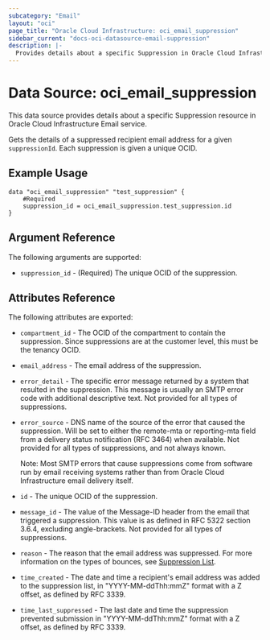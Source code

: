 ```yaml
---
subcategory: "Email"
layout: "oci"
page_title: "Oracle Cloud Infrastructure: oci_email_suppression"
sidebar_current: "docs-oci-datasource-email-suppression"
description: |-
  Provides details about a specific Suppression in Oracle Cloud Infrastructure Email service
---
```


# Data Source: oci_email_suppression
This data source provides details about a specific Suppression resource in Oracle Cloud Infrastructure Email service.

Gets the details of a suppressed recipient email address for a given
`suppressionId`. Each suppression is given a unique OCID.


## Example Usage

```hcl
data "oci_email_suppression" "test_suppression" {
	#Required
	suppression_id = oci_email_suppression.test_suppression.id
}
```

## Argument Reference

The following arguments are supported:

* `suppression_id` - (Required) The unique OCID of the suppression.


## Attributes Reference

The following attributes are exported:

* `compartment_id` - The OCID of the compartment to contain the suppression. Since suppressions are at the customer level, this must be the tenancy OCID. 
* `email_address` - The email address of the suppression.
* `error_detail` - The specific error message returned by a system that resulted in the suppression. This message is usually an SMTP error code with additional descriptive text. Not provided for all types of suppressions. 
* `error_source` - DNS name of the source of the error that caused the suppression. Will be set to either the remote-mta or reporting-mta field from a delivery status notification (RFC 3464) when available. Not provided for all types of suppressions, and not always known.

	Note: Most SMTP errors that cause suppressions come from software run by email receiving systems rather than from Oracle Cloud Infrastructure email delivery itself. 
* `id` - The unique OCID of the suppression.
* `message_id` - The value of the Message-ID header from the email that triggered a suppression. This value is as defined in RFC 5322 section 3.6.4, excluding angle-brackets. Not provided for all types of suppressions. 
* `reason` - The reason that the email address was suppressed. For more information on the types of bounces, see [Suppression List](https://docs.cloud.oracle.com/iaas/Content/Email/Concepts/overview.htm#components).
* `time_created` - The date and time a recipient's email address was added to the suppression list, in "YYYY-MM-ddThh:mmZ" format with a Z offset, as defined by RFC 3339. 
* `time_last_suppressed` - The last date and time the suppression prevented submission in "YYYY-MM-ddThh:mmZ" format with a Z offset, as defined by RFC 3339. 

